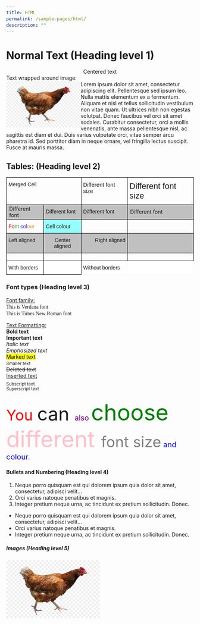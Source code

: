 ```yaml
---
title: HTML
permalink: /sample-pages/html/
description: ""
---
```

<h1> Normal Text (Heading level 1) </h1>

<center>Centered text</center>
Text wrapped around image:
<div>
<div style="float: left">
<img style="width:200px" src="/images/chicken.jpg">
</div>
<div>
Lorem ipsum dolor sit amet, consectetur adipiscing elit. Pellentesque sed ipsum leo. Nulla mattis elementum ex a fermentum. Aliquam et nisl et tellus sollicitudin vestibulum non vitae quam. Ut ultrices nibh non egestas volutpat. Donec faucibus vel orci sit amet sodales. Curabitur consectetur, orci a mollis venenatis, ante massa pellentesque nisl, ac sagittis est diam et dui. Duis varius vulputate orci, vitae semper arcu pharetra id. Sed porttitor diam in neque ornare, vel fringilla lectus suscipit. Fusce at mauris massa.
</div></div>



<h2>Tables: (Heading level 2)</h2>

<table class="tg" style="border-collapse:collapse;border-spacing:0"><thead><tr><th colspan="2" style="border-color:#000000;border-style:solid;border-width:1px;font-family:Arial, sans-serif;font-size:14px;font-weight:normal;overflow:hidden;padding:10px 5px;text-align:left;vertical-align:top;word-break:normal">Merged Cell</th><th style="border-color:#000000;border-style:solid;border-width:1px;font-family:Arial, sans-serif;font-size:15px;font-weight:normal;overflow:hidden;padding:10px 5px;text-align:left;vertical-align:top;word-break:normal">Different font size</th><th style="border-color:#000000;border-style:solid;border-width:1px;font-family:Arial, sans-serif;font-size:22px;font-weight:normal;overflow:hidden;padding:10px 5px;text-align:left;vertical-align:top;word-break:normal"><span style="font-weight:400;font-style:normal">Different font size</span></th></tr></thead><tbody><tr><td style="background-color:#c0c0c0;border-color:#000000;border-style:solid;border-width:1px;font-family:">Different font</td><td style="background-color:#c0c0c0;border-color:#000000;border-style:solid;border-width:1px;font-family:Verdana, Geneva, sans-serif !important;font-size:14px;overflow:hidden;padding:10px 5px;text-align:left;vertical-align:top;word-break:normal">Different font</td><td style="background-color:#c0c0c0;border-color:#000000;border-style:solid;border-width:1px;font-family:Impact, Charcoal, sans-serif !important;font-size:14px;overflow:hidden;padding:10px 5px;text-align:left;vertical-align:top;word-break:normal">Diffferent font</td><td style="background-color:#c0c0c0;border-color:#000000;border-style:solid;border-width:1px;font-family:">Different font</td></tr><tr><td style="border-color:#000000;border-style:solid;border-width:1px;font-family:Arial, sans-serif;font-size:14px;overflow:hidden;padding:10px 5px;text-align:left;vertical-align:top;word-break:normal"><span style="color:#FE0000">Fo</span><span style="color:#009901">nt </span><span style="color:#3531FF">col</span><span style="color:#CD9934">our</span></td><td style="background-color:#96fffb;border-color:#000000;border-style:solid;border-width:1px;font-family:Arial, sans-serif;font-size:14px;overflow:hidden;padding:10px 5px;text-align:left;vertical-align:top;word-break:normal">Cell colour</td><td style="border-color:#000000;border-style:solid;border-width:1px;font-family:Arial, sans-serif;font-size:14px;overflow:hidden;padding:10px 5px;text-align:left;vertical-align:top;word-break:normal"></td><td style="border-color:#000000;border-style:solid;border-width:1px;font-family:Arial, sans-serif;font-size:14px;overflow:hidden;padding:10px 5px;text-align:left;vertical-align:top;word-break:normal"></td></tr><tr><td style="background-color:#c0c0c0;border-color:#000000;border-style:solid;border-width:1px;font-family:Arial, sans-serif;font-size:14px;overflow:hidden;padding:10px 5px;text-align:left;vertical-align:top;word-break:normal"><span style="font-weight:400;font-style:normal">Left aligned</span></td><td style="background-color:#c0c0c0;border-color:#000000;border-style:solid;border-width:1px;font-family:Arial, sans-serif;font-size:14px;overflow:hidden;padding:10px 5px;text-align:center;vertical-align:top;word-break:normal"><span style="font-weight:400;font-style:normal">Center aligned</span></td><td style="background-color:#c0c0c0;border-color:#000000;border-style:solid;border-width:1px;font-family:Arial, sans-serif;font-size:14px;overflow:hidden;padding:10px 5px;text-align:right;vertical-align:top;word-break:normal"><span style="font-weight:400;font-style:normal">Right aligned</span></td><td style="background-color:#c0c0c0;border-color:#000000;border-style:solid;border-width:1px;font-family:Arial, sans-serif;font-size:14px;overflow:hidden;padding:10px 5px;text-align:left;vertical-align:top;word-break:normal"></td></tr><tr><td style="border-color:#000000;border-style:solid;border-width:1px;font-family:Arial, sans-serif;font-size:14px;overflow:hidden;padding:10px 5px;text-align:left;vertical-align:top;word-break:normal"></td><td style="border-color:#000000;border-style:solid;border-width:1px;font-family:Arial, sans-serif;font-size:14px;overflow:hidden;padding:10px 5px;text-align:left;vertical-align:top;word-break:normal"></td><td style="border-color:#000000;border-style:solid;border-width:1px;font-family:Arial, sans-serif;font-size:14px;overflow:hidden;padding:10px 5px;text-align:left;vertical-align:top;word-break:normal"></td><td style="border-color:#000000;border-style:solid;border-width:1px;font-family:Arial, sans-serif;font-size:14px;overflow:hidden;padding:10px 5px;text-align:left;vertical-align:top;word-break:normal"></td></tr><tr><td style="background-color:#ffffff;border-color:#000000;border-style:solid;border-width:1px;font-family:Arial, sans-serif;font-size:14px;overflow:hidden;padding:10px 5px;text-align:left;vertical-align:top;word-break:normal"><span style="font-weight:400;font-style:normal">With borders</span></td><td style="background-color:#ffffff;border-color:#000000;border-style:solid;border-width:1px;font-family:Arial, sans-serif;font-size:14px;overflow:hidden;padding:10px 5px;text-align:left;vertical-align:top;word-break:normal"></td><td style="background-color:#ffffff;border-color:#f4f5fc;border-style:solid;border-width:1px;font-family:Arial, sans-serif;font-size:14px;overflow:hidden;padding:10px 5px;text-align:left;vertical-align:top;word-break:normal"><span style="font-weight:400;font-style:normal">Without borders</span></td><td style="background-color:#ffffff;border-color:#f4f5fc;border-style:solid;border-width:1px;font-family:Arial, sans-serif;font-size:14px;overflow:hidden;padding:10px 5px;text-align:left;vertical-align:top;word-break:normal"></td></tr></tbody></table>

<h3>Font types (Heading level 3)</h3>

<u>Font family:</u><br>
<span style="font-family:verdana">This is Verdana font</span><br>
<span style="font-family:Times New Roman">This is Times New Roman font</span>

<u>Text Formatting:<br></u>
<b>Bold text</b><br>
<strong>Important text</strong><br>
<i>Italic text</i><br>
<em>Emphasized text</em><br>
<mark>Marked text</mark><br>
<small>Smaller text</small><br>
<del>Deleted text</del><br>
<ins>Inserted text</ins><br>
<sub>Subscript text</sub><br>
<sup>Superscript text</sup>

<span style="font-size:40px;color:red">You </span><span style="font-size:50px">can </span><span style="font-size:20px;color:purple">also </span><span style="font-size:60px;color:green">choose </span><span style="font-size:60px;color:pink">different </span><span style="font-size:40px;color:grey">font size</span><span style="font-size:20px; color:blue"> and colour.</span>

<h4>Bullets and Numbering (Heading level 4)</h4>

<ol>
<li>Neque porro quisquam est qui dolorem ipsum quia dolor sit amet, consectetur, adipisci velit...</li>
<li>Orci varius natoque penatibus et magnis.</li>
<li>Integer pretium neque urna, ac tincidunt ex pretium sollicitudin. Donec.</li>
	</ol>

<ul>
<li>Neque porro quisquam est qui dolorem ipsum quia dolor sit amet, consectetur, adipisci velit...</li>
<li>Orci varius natoque penatibus et magnis.</li>
<li>Integer pretium neque urna, ac tincidunt ex pretium sollicitudin. Donec.</li>
</ul>

<h5>Images (Heading level 5)</h5>

<img style="width:50%" src="/images/chicken.jpg">